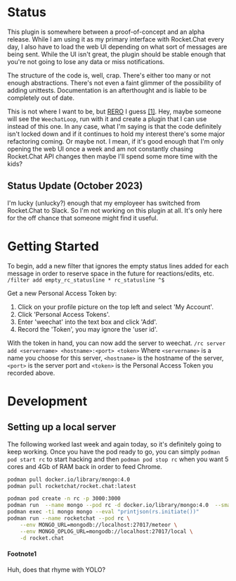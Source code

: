 # Status
This plugin is somewhere between a proof-of-concept and an alpha release.
While I am using it as my primary interface with Rocket.Chat every day, I also
have to load the web UI depending on what sort of messages are being sent.
While the UI isn't great, the plugin should be stable enough that you're not
going to lose any data or miss notifications.

The structure of the code is, well, crap.  There's either too many or not
enough abstractions.  There's not even a faint glimmer of the possibility of
adding unittests.  Documentation is an afterthought and is liable to be
completely out of date.

This is not where I want to be, but
[RERO](https://en.wikipedia.org/wiki/Release_early,_release_often) I guess
[[1]](#Footnote1).  Hey, maybe someone will see the `WeechatLoop`, run with it
and create a plugin that I can use instead of this one.  In any case, what I'm
saying is that the code definitely isn't locked down and if it continues to
hold my interest there's some major refactoring coming.  Or maybe not.  I mean,
if it's good enough that I'm only opening the web UI once a week and am not
constantly chasing Rocket.Chat API changes then maybe I'll spend some more time
with the kids?

## Status Update (October 2023)
I'm lucky (unlucky?) enough that my employeer has switched from Rocket.Chat to
Slack.  So I'm not working on this plugin at all.  It's only here for the off
chance that someone might find it useful.

# Getting Started
To begin, add a new filter that ignores the empty status lines added for each
message in order to reserve space in the future for reactions/edits, etc.
    `/filter add empty_rc_statusline * rc_statusline ^$`

Get a new Personal Access Token by:

1. Click on your profile picture on the top left and select 'My Account'.
1. Click 'Personal Access Tokens'.
1. Enter 'weechat' into the text box and click 'Add'.
1. Record the 'Token', you may ignore the 'user id'.

With the token in hand, you can now add the server to weechat.
    `/rc server add <servername> <hostname>:<port> <token>`
Where `<servername>` is a name you choose for this server, `<hostname>` is the
hostname of the server, `<port>` is the server port and `<token>` is the
Personal Access Token you recorded above.

# Development
## Setting up a local server
The following worked last week and again today, so it's definitely going to
keep working.  Once you have the pod ready to go, you can simply `podman pod
start rc` to start hacking and then `podman pod stop rc` when you want 5 cores
and 4Gb of RAM back in order to feed Chrome.
```bash
podman pull docker.io/library/mongo:4.0
podman pull rocketchat/rocket.chat:latest

podman pod create -n rc -p 3000:3000
podman run  --name mongo --pod rc -d docker.io/library/mongo:4.0  --smallfiles --replSet rs0 --oplogSize 128
podman exec -ti mongo mongo --eval "printjson(rs.initiate())"
podman run --name rocketchat --pod rc \
    --env MONGO_URL=mongodb://localhost:27017/meteor \
    --env MONGO_OPLOG_URL=mongodb://localhost:27017/local \
    -d rocket.chat
```


#### Footnote1
Huh, does that rhyme with YOLO?
